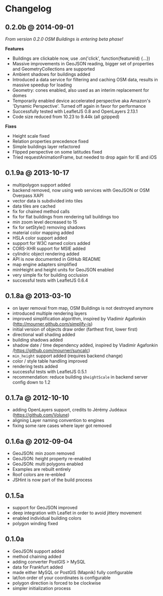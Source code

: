 # Changelog

## 0.2.0b @ 2014-09-01

*From version 0.2.0 OSM Buildings is entering beta phase!*

**Features**

- Buildings are clickable now, use .on('click', function(featureId) {...})
- Massive improvements in GeoJSON reading, bigger set of properties and GeometryCollections are supported
- Ambient shadows for buildings added
- Introduced a data service for filtering and caching OSM data, results in massive speedup for loading
- Geometry: cones enabled, also used as an interim replacement for domes
- Temporarily enabled device accelerated perspective aka Amazon's 'Dynamic Perspective'. Turned off again in favor for performance
- Successfully tested with LeafletJS 0.8 and OpenLayers 2.13.1
- Code size reduced from 10.23 to 9.44k (all gzipped)

**Fixes**

- Height scale fixed
- Relation properties precedence fixed
- Simple buildings layer refactored
- Flipped perspective on some latitudes fixed
- Tried requestAnimationFrame, but needed to drop again for IE and iOS


## 0.1.9a @ 2013-10-17

- multipolygon support added
- backend removed, now using web services with GeoJSON or OSM Overpass XAPI
- vector data is subdivided into tiles
- data tiles are cached
- fix for chained method calls
- fix for flat buildings from rendering tall buildings too
- min zoom level decreased to 15
- fix for setStyle() removing shadows
- material color mapping added
- HSLA color support added
- support for W3C named colors added
- CORS-XHR support for MSIE added
- cylindric object rendering added
- API is now documented in GitHub README
- map engine adapters simplified
- minHeight and height units for GeoJSON enabled
- very simple fix for building occlusion
- successful tests with LeafletJS 0.6.4


## 0.1.8a @ 2013-03-10

- on layer removal from map, OSM Buildings is not destroyed anymore
- introduced multiple rendering layers
- improved simplification algorithm, inspired by Vladimir Agafonkin (http://mourner.github.com/simplify-js)
- initial version of objects draw order (farthest first, lower first)
- directional wall shading added
- building shadows added
- shadow date / time dependency added, inspired by Vladimir Agafonkin /https://github.com/mourner/suncalc)
- `min_height` support added (requires backend change)
- color / style table handling improved
- rendering tests added
- successful tests with LeafletJS 0.5.1
- recommendation: reduce building `$heightScale` in backend server config down to 1.2


## 0.1.7a @ 2012-10-10

- adding OpenLayers support, credits to Jérémy Judéaux (https://github.com/Volune)
- aligning Layer naming convention to engines
- fixing some rare cases where layer got removed


## 0.1.6a @ 2012-09-04

- GeoJSON: min zoom removed
- GeoJSON: height property re-enabled
- GeoJSON: multi polygons enabled
- Examples are rebuilt entirely
- Roof colors are re-enbled
- JSHint is now part of the build process


## 0.1.5a

- support for GeoJSON improved
- deep integration with Leaflet in order to avoid jittery movement
- enabled individual building colors
- polygon winding fixed


## 0.1.0a

- GeoJSON support added
- method chaining added
- adding converter PostGIS > MySQL
- data for Frankfurt added
- made either MySQL or PostGIS (Mapnik) fully configurable
- lat/lon order of your coordinates is configurable
- polygon direction is forced to be clockwise
- simpler initialization process
